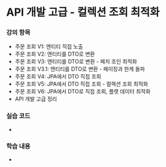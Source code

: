# API 개발 고급 - 컬렉션 조회 최적화

### 강의 항목

* 주문 조회 V1: 엔티티 직접 노출
* 주문 조회 V2: 엔티티를 DTO로 변환
* 주문 조회 V3: 엔티티를 DTO로 변환 - 페치 조인 최적화
* 주문 조회 V3.1: 엔티티를 DTO로 변환 - 페이징과 한계 돌파
* 주문 조회 V4: JPA에서 DTO 직접 조회
* 주문 조회 V5: JPA에서 DTO 직접 조회 - 컬렉션 조회 최적화
* 주문 조회 V6: JPA에서 DTO로 직접 조회, 플랫 데이터 최적화
* API 개발 고급 정리



### 실습 코드

* 


### 학습 내용

* 
